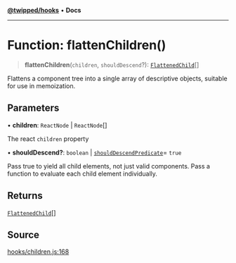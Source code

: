 [**@twipped/hooks**](../../README.md) • **Docs**

***

# Function: flattenChildren()

> **flattenChildren**(`children`, `shouldDescend`?): [`FlattenedChild`](../interfaces/FlattenedChild.md)[]

Flattens a component tree into a single array of descriptive objects, suitable
for use in memoization.

## Parameters

• **children**: `ReactNode` \| `ReactNode`[]

The react `children` property

• **shouldDescend?**: `boolean` \| [`shouldDescendPredicate`](../type-aliases/shouldDescendPredicate.md)= `true`

Pass true to yield all child elements,
not just valid components. Pass a function to evaluate each child element individually.

## Returns

[`FlattenedChild`](../interfaces/FlattenedChild.md)[]

## Source

[hooks/children.js:168](https://github.com/Twipped/hooks/blob/main/hooks/children.js#L168)
